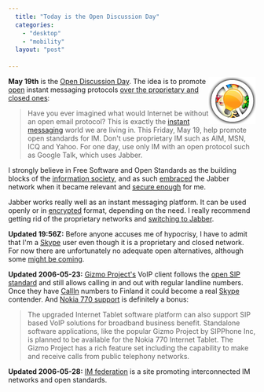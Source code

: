 ```yaml
---
  title: "Today is the Open Discussion Day"
  categories: 
    - "desktop"
    - "mobility"
  layout: "post"

---
```

<img src="/files/goodbye_im.png" border="0" height="96" width="96" alt="Goodbye proprietary IM" title="Goodbye proprietary IM" align="right" />

__May 19th__ is the [Open Discussion Day][1]. The idea is to promote [open][2] instant messaging protocols [over the proprietary and closed ones][3]:

> Have you ever imagined what would Internet be without an open email protocol? This is exactly the [instant messaging][8] world we are living in. This Friday, May 19, help promote open standards for IM. Don't use proprietary IM such as AIM, MSN, ICQ and Yahoo. For one day, use only IM with an open protocol such as Google Talk, which uses Jabber.

I strongly believe in Free Software and Open Standards as the building blocks of the [information society][4], and as such [embraced][6] the Jabber network when it became relevant and [secure enough][5] for me.

Jabber works really well as an instant messaging platform. It can be used openly or in [encrypted][5] format, depending on the need. I really recommend getting rid of the proprietary networks and [switching to Jabber][7].

__Updated 19:56Z:__ Before anyone accuses me of hypocrisy, I have to admit that I'm a [Skype][10] user even though it is a proprietary and closed network. For now there are unfortunately no adequate open alternatives, although some [might be coming][9].

__Updated 2006-05-23:__ [Gizmo Project's][11] VoIP client follows the [open SIP standard][12] and still allows calling in and out with regular landline numbers. Once they have [CallIn][13] numbers to Finland it could become a real [Skype][10] contender. And [Nokia 770 support][14] is definitely a bonus:

> The upgraded Internet Tablet software platform can also support SIP based VoIP solutions for broadband business benefit. Standalone software applications, like the popular Gizmo Project by SIPPhone Inc, is planned to be available for the Nokia 770 Internet Tablet. The Gizmo Project has a rich feature set including the capability to make and receive calls from public telephony networks.

__Updated 2006-05-28:__ [IM federation][15] is a site promoting interconnected IM networks and open standards.

[1]: http://ploum.frimouvy.org/?2006/04/06/103-may-19th-the-open-discussion-day-19-mai
[2]: http://www.jabber.org/about/overview.shtml
[3]: http://digg.com/technology/Friday_is_Open_Discussion_Day_,_For_One_Day_Use_Only_Open_Protocal_IM
[4]: http://en.wikipedia.org/wiki/Information_society
[5]: http://bergie.iki.fi/blog/securing-instant-messaging/
[6]: http://bergie.iki.fi/about/contact/
[7]: http://www.deepdarc.com/2006/05/19/full-time-jabber/
[8]: http://en.wikipedia.org/wiki/Instant_messaging
[9]: http://antecipate.blogspot.com/2006/05/voice-services-use-cases.html
[10]: http://www.skype.com/
[11]: http://www.gizmoproject.com/
[12]: http://freebies.about.com/od/freeservices/a/gizmo.htm
[13]: http://www.gizmoproject.com/call-in.php
[14]: http://press.nokia.com/PR/200605/1051308_5.html
[15]: http://www.imfederation.com/